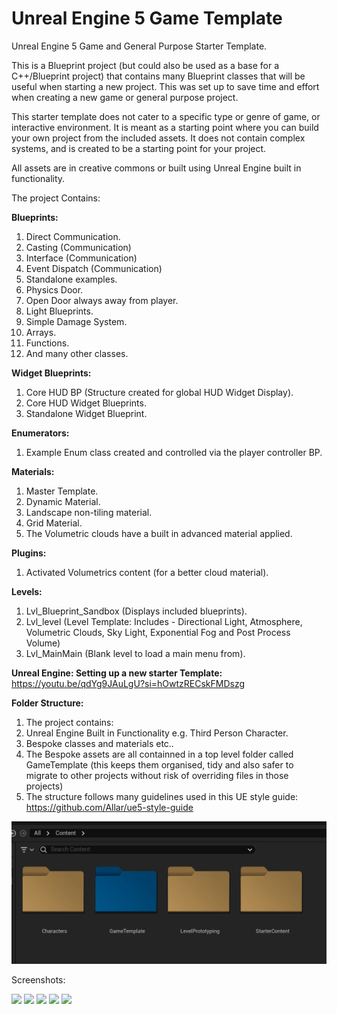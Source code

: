 # Unreal Engine 5 Game Template
 Unreal Engine 5 Game and General Purpose Starter Template.

 This is a Blueprint project (but could also be used as a base for a C++/Blueprint project) that contains many Blueprint classes that will be useful when starting a new project. This was set up to save time and effort when creating a new game or general purpose project.

 This starter template does not cater to a specific type or genre of game, or interactive environment. It is meant as a starting point where you can build your own project from the included assets. It does not contain complex systems, and is created to be a starting point for your project.

 All assets are in creative commons or built using Unreal Engine built in functionality.

 The project Contains:

**Blueprints:**
 1. Direct Communication.
 2. Casting (Communication)
 3. Interface (Communication)
 4. Event Dispatch (Communication)
 5. Standalone examples.
 6. Physics Door.
 7. Open Door always away from player.
 8. Light Blueprints.
 9. Simple Damage System.
 10. Arrays.
 11. Functions.
 12. And many other classes.

**Widget Blueprints:**
 1. Core HUD BP (Structure created for global HUD Widget Display).
 2. Core HUD Widget Blueprints.
 3. Standalone Widget Blueprint.

**Enumerators:**
 1. Example Enum class created and controlled via the player controller BP.

**Materials:**
1. Master Template.
2. Dynamic Material.
3. Landscape non-tiling material.
4. Grid Material.
5. The Volumetric clouds have a built in advanced material applied.

**Plugins:**
1. Activated Volumetrics content (for a better cloud material).

**Levels:**
1. Lvl_Blueprint_Sandbox (Displays included blueprints).
2. Lvl_level (Level Template: Includes - Directional Light, Atmosphere, Volumetric Clouds, Sky Light, Exponential Fog and Post Process Volume)
3. Lvl_MainMain (Blank level to load a main menu from).

**Unreal Engine: Setting up a new starter Template:**
https://youtu.be/qdYg9JAuLgU?si=hOwtzRECskFMDszg 

**Folder Structure:**
1. The project contains:
2. Unreal Engine Built in Functionality e.g. Third Person Character.
3. Bespoke classes and materials etc..
4. The Bespoke assets are all containned in a top level folder called GameTemplate (this keeps them organised, tidy and also safer to migrate to other projects without risk of overriding files in those projects)
5. The structure follows many guidelines used in this UE style guide: https://github.com/Allar/ue5-style-guide 

![](https://github.com/motionforge/Unreal-Engine-5-Game-Starter-Template/blob/main/ScreenShots/GameTemplateFolder.jpg)

Screenshots:

![](https://github.com/motionforge/Unreal-Engine-5-Game-Starter-Template/blob/main/ScreenShots/HighresScreenshot00001Unreal_Engine_Starter_Template.jpg)
![](https://github.com/motionforge/Unreal-Engine-5-Game-Starter-Template/blob/main/ScreenShots/HighresScreenshot00000Unreal_Engine_Starter_Template.jpg)
![](https://github.com/motionforge/Unreal-Engine-5-Game-Starter-Template/blob/main/ScreenShots/HighresScreenshot00002Unreal_Engine_Starter_Template.jpg)
![](https://github.com/motionforge/Unreal-Engine-5-Game-Starter-Template/blob/main/ScreenShots/HighresScreenshot00003Unreal_Engine_Starter_Template.jpg)
![](https://github.com/motionforge/Unreal-Engine-5-Game-Starter-Template/blob/main/ScreenShots/HighresScreenshot00004Unreal_Engine_Starter_Template.jpg)

